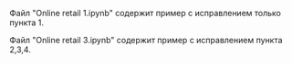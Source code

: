 Файл "Online retail 1.ipynb" содержит пример с исправлением только пункта 1.

Файл "Online retail 3.ipynb" содержит пример с исправлением пункта 2,3,4.

